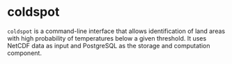 # coldspot
`coldspot` is a command-line interface that allows identification of land areas with high probability of temperatures below a given threshold. It uses NetCDF data as input and PostgreSQL as the storage and computation component.
